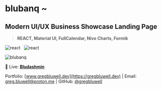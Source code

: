 # blubanq ~
## Modern UI/UX Business Showcase Landing Page

> **REACT, Material UI, FullCalendar, Nivo Charts, Formik**

![react](https://i.ibb.co/Rvzz0xZ/react.png) &nbsp;
![react](https://i.ibb.co/0t3G8B0/tailwind.png)

![blubanq](https://i.ibb.co/7Nmdw8m/screenshot-1.png)


🔴 Live: [**Bludashmin**](https://www.gregbluwell.dev/)

Portfolio: [www.gregbluwell.dev](https://gregbluwell.dev) | Email: greg.bluwell@proton.me | GitHub: [@gregbluwell](https://github.com/GregBluwell)
